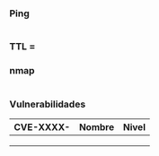 # 
### Ping

```python

```

### TTL = 

### nmap

```pyhton

```

### Vulnerabilidades

| CVE-XXXX- | Nombre | Nivel |
| --------- | ------ | ----- |
|           |        |       |
|           |        |       |
|           |        |       |

### 